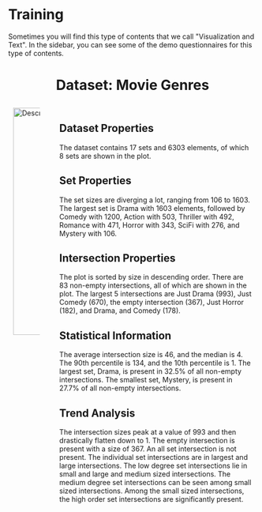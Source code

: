 # Training

Sometimes you will find this type of contents that we call "Visualization and Text". In the sidebar, you can see some of the demo questionnaires for this type of contents.

<h1 style="text-align: center;">Dataset: Movie Genres</h1>

<!DOCTYPE html>
<html>
<head>
    <style>
        .container {
            display: flex;
            gap: 20px;
        }
        .column {
            padding: 10px;
        }
    </style>
</head>
<body>

<div class="container">
    <div class="column">
        <img style="width: 460px;" src="./assets/T.png" alt="Description of Image">
    </div>
    <div class="column">
        <h2>Dataset Properties</h2>
        <p>The dataset contains 17 sets and 6303 elements, of which 8 sets are shown in the plot.</p>
        <h2>Set Properties</h2>
        <p>The set sizes are diverging a lot, ranging from 106 to 1603. The largest set is Drama with 1603 elements, followed by Comedy with 1200, Action with 503, Thriller with 492, Romance with 471, Horror with 343, SciFi with 276, and Mystery with 106.</p>
        <h2>Intersection Properties</h2>
        <p>The plot is sorted by size in descending order. There are 83 non-empty intersections, all of which are shown in the plot. The largest 5 intersections are Just Drama (993), Just Comedy (670), the empty intersection (367), Just Horror (182), and Drama, and Comedy (178).</p>
        <h2>Statistical Information</h2>
        <p>The average intersection size is 46, and the median is 4. The 90th percentile is 134, and the 10th percentile is 1. The largest set, Drama, is present in 32.5% of all non-empty intersections. The smallest set, Mystery, is present in 27.7% of all non-empty intersections.</p>
        <h2>Trend Analysis</h2>
        <p>The intersection sizes peak at a value of 993 and then drastically flatten down to 1. The empty intersection is present with a size of 367. An all set intersection is not present. The individual set intersections are in largest and large intersections. The low degree set intersections lie in small and large and medium sized intersections. The medium degree set intersections can be seen among small sized intersections. Among the small sized intersections, the high order set intersections are significantly present.</p>
    </div>
</div>

</body>
</html>
